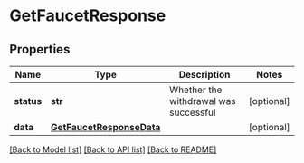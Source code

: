 # GetFaucetResponse

## Properties
Name | Type | Description | Notes
------------ | ------------- | ------------- | -------------
**status** | **str** | Whether the withdrawal was successful | [optional] 
**data** | [**GetFaucetResponseData**](GetFaucetResponseData.md) |  | [optional] 

[[Back to Model list]](../README.md#documentation-for-models) [[Back to API list]](../README.md#documentation-for-api-endpoints) [[Back to README]](../README.md)



